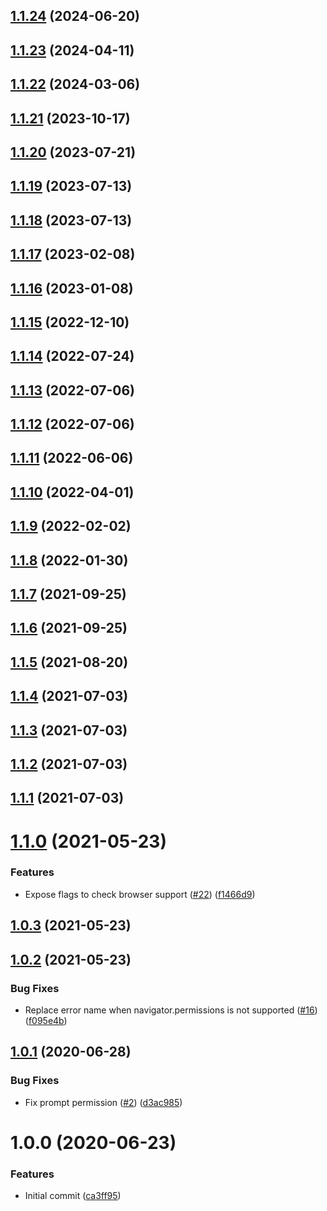 ## [1.1.24](https://github.com/untemps/user-permissions-utils/compare/v1.1.23...v1.1.24) (2024-06-20)

## [1.1.23](https://github.com/untemps/user-permissions-utils/compare/v1.1.22...v1.1.23) (2024-04-11)

## [1.1.22](https://github.com/untemps/user-permissions-utils/compare/v1.1.21...v1.1.22) (2024-03-06)

## [1.1.21](https://github.com/untemps/user-permissions-utils/compare/v1.1.20...v1.1.21) (2023-10-17)

## [1.1.20](https://github.com/untemps/user-permissions-utils/compare/v1.1.19...v1.1.20) (2023-07-21)

## [1.1.19](https://github.com/untemps/user-permissions-utils/compare/v1.1.18...v1.1.19) (2023-07-13)

## [1.1.18](https://github.com/untemps/user-permissions-utils/compare/v1.1.17...v1.1.18) (2023-07-13)

## [1.1.17](https://github.com/untemps/user-permissions-utils/compare/v1.1.16...v1.1.17) (2023-02-08)

## [1.1.16](https://github.com/untemps/user-permissions-utils/compare/v1.1.15...v1.1.16) (2023-01-08)

## [1.1.15](https://github.com/untemps/user-permissions-utils/compare/v1.1.14...v1.1.15) (2022-12-10)

## [1.1.14](https://github.com/untemps/user-permissions-utils/compare/v1.1.13...v1.1.14) (2022-07-24)

## [1.1.13](https://github.com/untemps/user-permissions-utils/compare/v1.1.12...v1.1.13) (2022-07-06)

## [1.1.12](https://github.com/untemps/user-permissions-utils/compare/v1.1.11...v1.1.12) (2022-07-06)

## [1.1.11](https://github.com/untemps/user-permissions-utils/compare/v1.1.10...v1.1.11) (2022-06-06)

## [1.1.10](https://github.com/untemps/user-permissions-utils/compare/v1.1.9...v1.1.10) (2022-04-01)

## [1.1.9](https://github.com/untemps/user-permissions-utils/compare/v1.1.8...v1.1.9) (2022-02-02)

## [1.1.8](https://github.com/untemps/user-permissions-utils/compare/v1.1.7...v1.1.8) (2022-01-30)

## [1.1.7](https://github.com/untemps/user-permissions-utils/compare/v1.1.6...v1.1.7) (2021-09-25)

## [1.1.6](https://github.com/untemps/user-permissions-utils/compare/v1.1.5...v1.1.6) (2021-09-25)

## [1.1.5](https://github.com/untemps/user-permissions-utils/compare/v1.1.4...v1.1.5) (2021-08-20)

## [1.1.4](https://github.com/untemps/user-permissions-utils/compare/v1.1.3...v1.1.4) (2021-07-03)

## [1.1.3](https://github.com/untemps/user-permissions-utils/compare/v1.1.2...v1.1.3) (2021-07-03)

## [1.1.2](https://github.com/untemps/user-permissions-utils/compare/v1.1.1...v1.1.2) (2021-07-03)

## [1.1.1](https://github.com/untemps/user-permissions-utils/compare/v1.1.0...v1.1.1) (2021-07-03)

# [1.1.0](https://github.com/untemps/user-permissions-utils/compare/v1.0.3...v1.1.0) (2021-05-23)


### Features

* Expose flags to check browser support ([#22](https://github.com/untemps/user-permissions-utils/issues/22)) ([f1466d9](https://github.com/untemps/user-permissions-utils/commit/f1466d9f6ee3e31161e870380207971dffa388be))

## [1.0.3](https://github.com/untemps/user-permissions-utils/compare/v1.0.2...v1.0.3) (2021-05-23)

## [1.0.2](https://github.com/untemps/user-permissions-utils/compare/v1.0.1...v1.0.2) (2021-05-23)


### Bug Fixes

* Replace error name when navigator.permissions is not supported ([#16](https://github.com/untemps/user-permissions-utils/issues/16)) ([f095e4b](https://github.com/untemps/user-permissions-utils/commit/f095e4bfac7488187dc722f0952eb13ceffee2ae))

## [1.0.1](https://github.com/untemps/user-permissions-utils/compare/v1.0.0...v1.0.1) (2020-06-28)


### Bug Fixes

* Fix prompt permission ([#2](https://github.com/untemps/user-permissions-utils/issues/2)) ([d3ac985](https://github.com/untemps/user-permissions-utils/commit/d3ac98524a62ca182842b0e237c1c401bf711f07))

# 1.0.0 (2020-06-23)


### Features

* Initial commit ([ca3ff95](https://github.com/untemps/user-permissions-utils/commit/ca3ff95611d4445d39295d3c2a2c5ad3f86cfe31))
